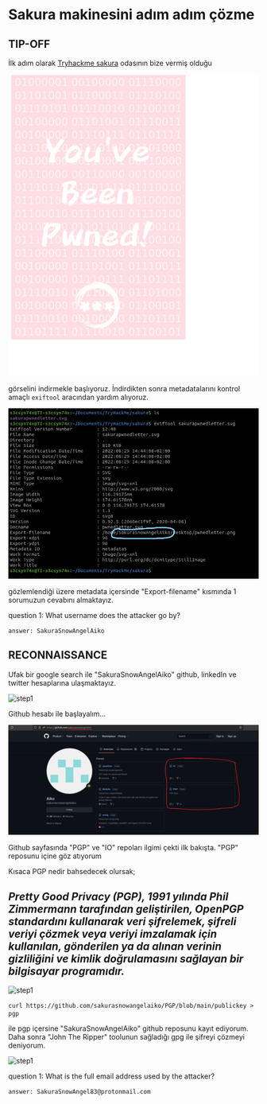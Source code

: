 
# Sakura makinesini adım adım çözme


## TIP-OFF

İlk adım olarak [Tryhackme sakura](https://www.tryhackme.com/room/sakura) odasının bize vermiş olduğu

![step1](/gorseller/1.png) 

görselini indirmekle başlıyoruz. İndirdikten sonra metadatalarını kontrol amaçlı ```exiftool``` aracından yardım alıyoruz.

![step1](/gorseller/2.jpg)

gözlemlendiği üzere metadata içersinde "Export-filename" kısmında 1 sorumuzun cevabını almaktayız.

question 1: What username does the attacker go by?
```
answer: SakuraSnowAngelAiko

```


## RECONNAISSANCE

Ufak bir google search ile "SakuraSnowAngelAiko" github, linkedIn ve twitter hesaplarına ulaşmaktayız.

![step1](/gorseller/3.jpg)

Github hesabı ile başlayalım...

![step1](/gorseller/4.jpg)

Github sayfasında  "PGP" ve "IO" repoları ilgimi çekti ilk bakışta. "PGP" reposunu içine göz atıyorum

Kısaca PGP nedir bahsedecek olursak;

## _Pretty Good Privacy (PGP), 1991 yılında Phil Zimmermann tarafından geliştirilen, OpenPGP standardını kullanarak veri şifrelemek, şifreli veriyi çözmek veya veriyi imzalamak için kullanılan, gönderilen ya da alınan verinin gizliliğini ve kimlik doğrulamasını sağlayan bir bilgisayar programıdır._


![step1](/gorseller/5.jpg)


```
curl https://github.com/sakurasnowangelaiko/PGP/blob/main/publickey > pgp

```

ile pgp içersine "SakuraSnowAngelAiko" github reposunu kayıt ediyorum. Daha sonra "John The Ripper" toolunun sağladığı gpg ile şifreyi çözmeyi deniyorum.

![step1](/gorseller/6.jpg)


question 1: What is the full email address used by the attacker?

```
answer: SakuraSnowAngel83@protonmail.com

```